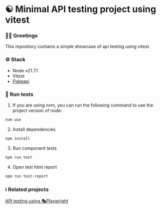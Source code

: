 # ☯️ Minimal API testing project using vitest

### 🧙‍♂️ Greetings

This repository contains a simple showcase of api testing using vitest.

### ⚙️ Stack

- Node v21.7.1
- Vitest
- [Pokeapi](https://pokeapi.co/)

### 🧪 Run tests

1. If you are using nvm, you can run the following command to use the project version of node:

```bash
nvm use
```

2. Install dependencies

```bash
npm install
```

3. Run component tests

```bash
npm run test
```

4. Open test html report

```bash
npm run test-report
```

### ℹ️ Related projects

[API testing using 🎭Playwright](https://github.com/juannavalonribas/playwright-at)
